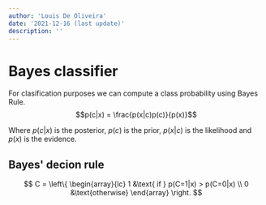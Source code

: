 ```yaml
---
author: 'Louis De Oliveira'
date: '2021-12-16 (last update)'
description: ''
---
```

# Bayes classifier

For clasification purposes we can compute a class probability using Bayes Rule.
$$p(c|x) = \frac{p(x|c)p(c)}{p(x)}$$

Where $p(c|x)$ is the posterior, $p(c)$ is the prior, $p(x|c)$ is the likelihood and $p(x)$ is the evidence.

## Bayes' decion rule
$$
C =
\left\{
\begin{array}{lc}
1 &\text{ if } p(C=1|x) > p(C=0|x) \\
0 &\text{otherwise}
\end{array}
\right.
$$